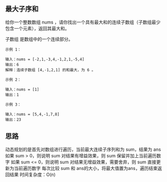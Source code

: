 ## 最大子序和

给你一个整数数组 nums ，请你找出一个具有最大和的连续子数组（子数组最少包含一个元素），返回其最大和。

子数组 是数组中的一个连续部分。

 ```
 示例 1：
 
 输入：nums = [-2,1,-3,4,-1,2,1,-5,4]
 输出：6
 解释：连续子数组 [4,-1,2,1] 的和最大，为 6 。
 ```

```
示例 2：

输入：nums = [1]
输出：1
```

```
示例 3：

输入：nums = [5,4,-1,7,8]
输出：23
```

## 思路

动态规划的是首先对数组进行遍历，当前最大连续子序列和为 sum，结果为 ans
如果 sum > 0，则说明 sum 对结果有增益效果，则 sum 保留并加上当前遍历数字
如果 sum <= 0，则说明 sum 对结果无增益效果，需要舍弃，则 sum 直接更新为当前遍历数字
每次比较 sum 和 ans的大小，将最大值置为ans，遍历结束返回结果
时间复杂度：O(n)

